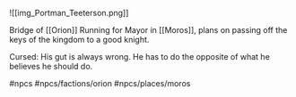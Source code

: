 ![[img_Portman_Teeterson.png]]

Bridge of [[Orion]]
Running for Mayor in [[Moros]], plans on passing off the keys of the kingdom to a good knight.

Cursed: His gut is always wrong. He has to do the opposite of what he believes he should do.


#npcs #npcs/factions/orion #npcs/places/moros 